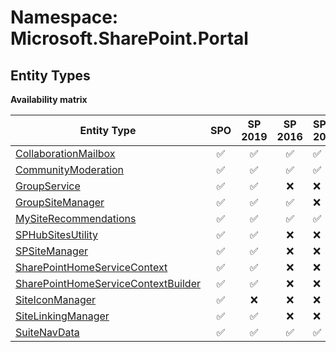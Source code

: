 # Namespace: Microsoft.SharePoint.Portal

## Entity Types

**Availability matrix**

Entity Type | SPO | SP 2019 | SP 2016 | SP 2013
----------|:---:|:-------:|:-------:|:-------
[CollaborationMailbox](./EntityTypes/CollaborationMailbox.md) | ✅ | ✅ | ✅ | ✅
[CommunityModeration](./EntityTypes/CommunityModeration.md) | ✅ | ✅ | ✅ | ✅
[GroupService](./EntityTypes/GroupService.md) | ✅ | ✅ | ❌ | ❌
[GroupSiteManager](./EntityTypes/GroupSiteManager.md) | ✅ | ✅ | ✅ | ❌
[MySiteRecommendations](./EntityTypes/MySiteRecommendations.md) | ✅ | ✅ | ✅ | ✅
[SPHubSitesUtility](./EntityTypes/SPHubSitesUtility.md) | ✅ | ✅ | ❌ | ❌
[SPSiteManager](./EntityTypes/SPSiteManager.md) | ✅ | ✅ | ❌ | ❌
[SharePointHomeServiceContext](./EntityTypes/SharePointHomeServiceContext.md) | ✅ | ✅ | ❌ | ❌
[SharePointHomeServiceContextBuilder](./EntityTypes/SharePointHomeServiceContextBuilder.md) | ✅ | ✅ | ❌ | ❌
[SiteIconManager](./EntityTypes/SiteIconManager.md) | ✅ | ❌ | ❌ | ❌
[SiteLinkingManager](./EntityTypes/SiteLinkingManager.md) | ✅ | ✅ | ❌ | ❌
[SuiteNavData](./EntityTypes/SuiteNavData.md) | ✅ | ✅ | ✅ | ✅